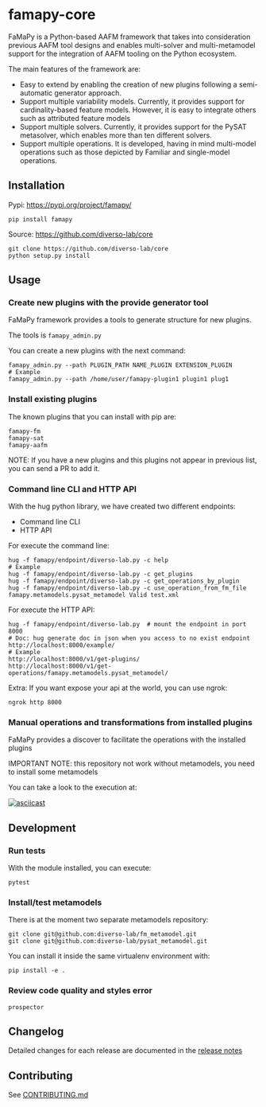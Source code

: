 # famapy-core

FaMaPy is a Python-based AAFM framework that takes into consideration previous AAFM tool designs and enables multi-solver and multi-metamodel support for the integration of AAFM tooling on the Python ecosystem.

The main features of the framework are:
* Easy to extend by enabling the creation of new plugins following a semi-automatic generator approach.
* Support multiple variability models. Currently, it provides support for cardinality-based feature models. However, it is easy to integrate others such as attributed feature models
* Support multiple solvers. Currently, it provides support for the PySAT metasolver, which enables more than ten different solvers.
* Support multiple operations. It is developed, having in mind multi-model operations such as those depicted by Familiar  and single-model operations.


## Installation

Pypi: https://pypi.org/project/famapy/

```
pip install famapy
```

Source: https://github.com/diverso-lab/core

```
git clone https://github.com/diverso-lab/core
python setup.py install
```

## Usage

### Create new plugins with the provide generator tool

FaMaPy framework provides a tools to generate structure for new plugins.

The tools is `famapy_admin.py`

You can create a new plugins with the next command:

```
famapy_admin.py --path PLUGIN_PATH NAME_PLUGIN EXTENSION_PLUGIN
# Example
famapy_admin.py --path /home/user/famapy-plugin1 plugin1 plug1
```

### Install existing plugins

The known plugins that you can install with pip are:

```
famapy-fm
famapy-sat
famapy-aafm
```

NOTE: If you have a new plugins and this plugins not appear in previous list, you can send a PR to add it.


### Command line CLI and HTTP API

With the hug python library, we have created two different endpoints:

* Command line CLI
* HTTP API

For execute the command line:

```
hug -f famapy/endpoint/diverso-lab.py -c help
# Example
hug -f famapy/endpoint/diverso-lab.py -c get_plugins
hug -f famapy/endpoint/diverso-lab.py -c get_operations_by_plugin
hug -f famapy/endpoint/diverso-lab.py -c use_operation_from_fm_file famapy.metamodels.pysat_metamodel Valid test.xml
```

For execute the HTTP API:

```
hug -f famapy/endpoint/diverso-lab.py  # mount the endpoint in port 8000
# Doc: hug generate doc in json when you access to no exist endpoint
http://localhost:8000/example/
# Example
http://localhost:8000/v1/get-plugins/
http://localhost:8000/v1/get-operations/famapy.metamodels.pysat_metamodel/
```

Extra: If you want expose your api at the world, you can use ngrok:

```
ngrok http 8000
```

### Manual operations and transformations from installed plugins

FaMaPy provides a discover to facilitate the operations with the installed plugins

IMPORTANT NOTE: this repository not work without metamodels, you need to install some metamodels

You can take a look to the execution at:

[![asciicast](https://asciinema.org/a/366394.svg)](https://asciinema.org/a/366394)



## Development

### Run tests

With the module installed, you can execute:

```
pytest
```


### Install/test metamodels

There is at the moment two separate metamodels repository:

```
git clone git@github.com:diverso-lab/fm_metamodel.git
git clone git@github.com:diverso-lab/pysat_metamodel.git
```

You can install it inside the same virtualenv environment with:

```
pip install -e .
```


### Review code quality and styles error

```
prospector
```

## Changelog

Detailed changes for each release are documented in the [release notes](https://github.com/diverso-lab/core/releases)


## Contributing

See [CONTRIBUTING.md](https://github.com/diverso-lab/core/blob/master/CONTRIBUTING.md)
